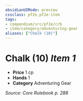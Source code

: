 ```yaml
---
obsidianUIMode: preview
cssclass: pf2e,pf2e-item
tags:
- compendium/src/pf2e/crb
- item/category/adventuring-gear
aliases: ["Chalk (10)"]
---
```

# Chalk (10) *Item 1*  

- **Price** 1 cp
- **Hands** 1
- **Category** Adventuring Gear



*Source: Core Rulebook p. 288*